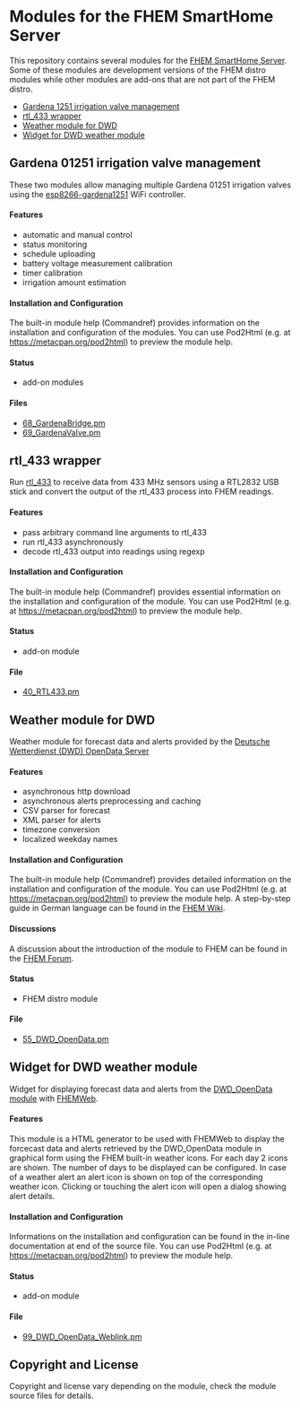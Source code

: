 Modules for the FHEM SmartHome Server
=====================================

This repository contains several modules for the [FHEM SmartHome Server](https://fhem.de/). Some of these modules are development versions of the FHEM distro modules while other modules are add-ons that are not part of the FHEM distro.

- [Gardena 1251 irrigation valve management](#gardena-01251-irrigation-valve-management)
- [rtl_433 wrapper](#rtl_433-wrapper)
- [Weather module for DWD](#weather-module-for-dwd)
- [Widget for DWD weather module](#widget-for-dwd-weather-module)


## Gardena 01251 irrigation valve management

These two modules allow managing multiple Gardena 01251 irrigation valves using the [esp8266-gardena1251](https://github.com/jnsbyr/esp8266-gardena1251) WiFi controller.

#### Features
- automatic and manual control
- status monitoring
- schedule uploading
- battery voltage measurement calibration
- timer calibration
- irrigation amount estimation

#### Installation and Configuration
The built-in module help (Commandref) provides information on the installation and configuration of the modules. You can use Pod2Html (e.g. at https://metacpan.org/pod2html) to preview the module help.

#### Status
- add-on modules

#### Files
- [68_GardenaBridge.pm](https://github.com/jnsbyr/fhem/blob/master/FHEM/68_GardenaBridge.pm)
- [69_GardenaValve.pm](https://github.com/jnsbyr/fhem/blob/master/FHEM/69_GardenaValve.pm)


## rtl_433 wrapper

Run [rtl_433](https://github.com/merbanan/rtl_433) to receive data from 433 MHz sensors using a RTL2832 USB stick and convert the output of the rtl_433 process into FHEM readings.

#### Features
- pass arbitrary command line arguments to rtl_433
- run rtl_433 asynchronously
- decode rtl_433 output into readings using regexp

#### Installation and Configuration
The built-in module help (Commandref) provides essential information on the installation and configuration of the module. You can use Pod2Html (e.g. at https://metacpan.org/pod2html) to preview the module help.

#### Status
- add-on module

#### File
- [40_RTL433.pm](https://github.com/jnsbyr/fhem/blob/master/FHEM/40_RTL433.pm)


## Weather module for DWD

Weather module for forecast data and alerts provided by the [Deutsche Wetterdienst (DWD) OpenData Server](https://www.dwd.de/DE/leistungen/opendata/opendata.html)

#### Features
- asynchronous http download
- asynchronous alerts preprocessing and caching
- CSV parser for forecast
- XML parser for alerts
- timezone conversion
- localized weekday names

#### Installation and Configuration
The built-in module help (Commandref) provides detailed information on the installation and configuration of the module. You can use Pod2Html (e.g. at https://metacpan.org/pod2html) to preview the module help. A step-by-step guide in German language can be found in the [FHEM Wiki](https://wiki.fhem.de/wiki/DWD_OpenData).

#### Discussions
A discussion about the introduction of the module to FHEM can be found in the [FHEM Forum](https://forum.fhem.de/index.php/topic,83097.0.html).

#### Status
- FHEM distro module

#### File
- [55_DWD_OpenData.pm](https://github.com/jnsbyr/fhem/blob/master/FHEM/55_DWD_OpenData.pm)


## Widget for DWD weather module

Widget for displaying forecast data and alerts from the [DWD_OpenData module](https://github.com/jnsbyr/fhem/blob/master/FHEM/55_DWD_OpenData.pm) with [FHEMWeb](https://wiki.fhem.de/wiki/FHEMWEB).

#### Features
This module is a HTML generator to be used with FHEMWeb to display the forcecast data and alerts retrieved by the DWD_OpenData module in graphical form using the FHEM built-in weather icons. For each day 2 icons are shown. The number of days to be displayed can be configured. In case of a weather alert an alert icon is shown on top of the corresponding weather icon. Clicking or touching the alert icon will open a dialog showing alert details.

#### Installation and Configuration
Informations on the installation and configuration can be found in the in-line documentation at end of the source file. You can use Pod2Html (e.g. at https://metacpan.org/pod2html) to preview the module help.

#### Status
- add-on module

#### File
- [99_DWD_OpenData_Weblink.pm](https://github.com/jnsbyr/fhem/blob/master/FHEM/99_DWD_OpenData_Weblink.pm)


## Copyright and License ##

Copyright and license vary depending on the module, check the module source files for details.
